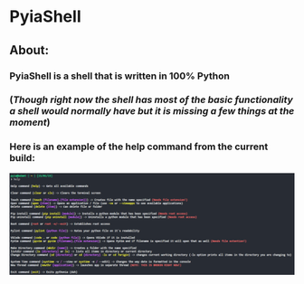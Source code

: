 # PyiaShell
## About: 
### PyiaShell is a shell that is written in 100% Python
### (*Though right now the shell has most of the basic functionality a shell would normally have but it is missing a few things at the moment*)
### 
### Here is an example of the help command from the current build:
![Help Command](https://github.com/Gusic06/PyiaShell/blob/dev/demo_pictures/demo1.png)
